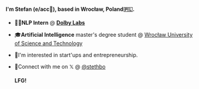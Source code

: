 #### I'm Stefan (e/acc🚀), based in Wrocław, Poland🇵🇱.

- 🧑‍💻**NLP Intern** @ **[Dolby Labs](https://www.dolby.com/)**
- 🎓**Artificial Intelligence** master's degree student @ [Wrocław University of Science and Technology](https://ai.pwr.edu.pl/)
- 🧐I'm interested in start'ups and entrepreneurship.
- 💬Connect with me on 𝕏 @ [@stethbo](https://twitter.com/stethbo)
  
  #### **LFG!**
<!--
**stethbo/stethbo** is a ✨ _special_ ✨ repository because its `README.md` (this file) appears on your GitHub profile.

Here are some ideas to get you started:

- 🔭 I’m currently working on ...
- 🌱 I’m currently learning ...
- 👯 I’m looking to collaborate on ...
- 🤔 I’m looking for help with ...
- 💬 Ask me about ...
- 📫 How to reach me: ...
- ⚡ Fun fact: ...
-->
